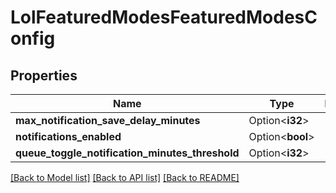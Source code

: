 # LolFeaturedModesFeaturedModesConfig

## Properties

Name | Type | Description | Notes
------------ | ------------- | ------------- | -------------
**max_notification_save_delay_minutes** | Option<**i32**> |  | [optional]
**notifications_enabled** | Option<**bool**> |  | [optional]
**queue_toggle_notification_minutes_threshold** | Option<**i32**> |  | [optional]

[[Back to Model list]](../README.md#documentation-for-models) [[Back to API list]](../README.md#documentation-for-api-endpoints) [[Back to README]](../README.md)



